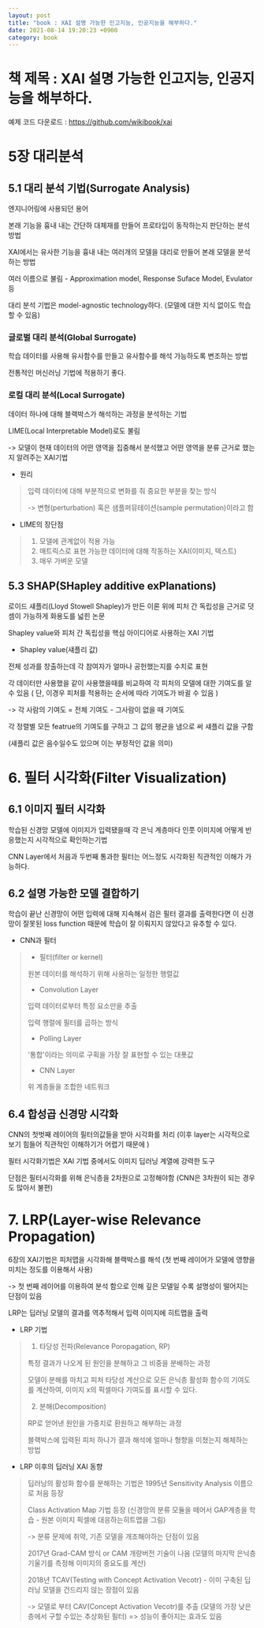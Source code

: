 ```yaml
---
layout: post
title: "book : XAI 설명 가능한 인고지능, 인공지능을 해부하다."
date: 2021-08-14 19:20:23 +0900
category: book
---
```


# 책 제목 :  XAI 설명 가능한 인고지능, 인공지능을 해부하다.

예제 코드 다운로드 : https://github.com/wikibook/xai



# 5장 대리분석

## 5.1 대리 분석 기법(Surrogate Analysis)

엔지니어링에 사용되던 용어

본래 기능을 흉내 내는 간단하 대체재를 만들어 프로타입이 동작하는지 판단하는 분석 방법

XAI에서는 유사한 기능을 흉내 내는 여러개의 모델을 대리로 만들어 본래 모델을 분석하는 방법

여러 이름으로 불림 - Approximation model, Response Suface Model, Evulator등 

대리 분석 기법은 model-agnostic technology하다. (모델에 대한 지식 없이도 학습할 수 있음)



### 글로벌 대리 분석(Global Surrogate)

학습 데이터를 사용해 유사함수를 만들고 유사함수를 해석 가능하도록 변조하는 방법

전통적인 머신러닝 기법에 적용하기 좋다.

### 로컬 대리 분석(Local Surrogate)

데이터 하나에 대해 블랙박스가 해석하는 과정을 분석하는 기법

LIME(Local Interpretable Model)로도 불림

-> 모델이 현재 데이터의 어떤 영역을 집중해서 분석했고 어떤 영역을 분류 근거로 했는지 알려주는 XAI기법

- 원리

> 입력 데이터에 대해 부분적으로 변화를 줘 중요한 부분을 찾는 방식
>
> -> 변형(perturbation) 혹은 샘플퍼뮤테이션(sample permutation)이라고 함 

- LIME의 장단점

> 1. 모델에 관계없이 적용 가능 
> 2. 매트릭스로 표현 가능한 데이터에 대해 작동하는 XAI(이미지, 텍스트)
> 3. 매우 가벼운 모델 

## 5.3 SHAP(SHapley additive exPlanations)

로이드 섀플리(Lloyd Stowell Shapley)가 만든 이론 위에 피처 간 독립성을 근거로 덧셈이 가능하게 화용도를 넓힌 논문

Shapley value와 피처 간 독립성을 핵심 아이디어로 사용하는 XAI 기법 

- Shapley value(섀플리 값)

전체 성과를 창출하는데 각 참여자가 얼마나 공헌했는지를 수치로 표현

각 데이터만 사용했을 같이 사용했을때를 비교하여 각 피처의 모델에 대한 기여도를 알 수 있음  ( 단, 이경우 피처를 적용하는 순서에 따라 기여도가 바귈 수 있음 ) 

-> 각 사람의 기여도 = 전체 기여도 - 그사람이 없을 때 기여도

각 정렬별 모든 featrue의 기여도를 구하고 그 값의 평균을 냄으로 써 섀플리 값을 구함

(섀플리 값은 음수일수도 있으며 이는 부정적인 값을 의미)



# 6. 필터 시각화(Filter Visualization)

## 6.1 이미지 필터 시각화

학습된 신경망 모델에 이미지가 입력됐을때 각 은닉 계층마다 인풋 이미지에 어떻게 반응했는지 시각적으로 확인하는기법

CNN Layer에서 처음과 두번째 통과한 필터는 어느정도 시각화된 직관적인 이해가 가능하다.

## 6.2 설명 가능한 모델 결합하기

학습이 끝난 신경망이 어떤 입력에 대해 지속해서 검은 필터 결과를 출력한다면 이 신경망이 잘못된 loss function 때문에 학습이 잘 이뤄지지 않았다고 유추할 수 있다.

- CNN과  필터

> - 필터(filter or kernel)
>
> 원본 데이터를 해석하기 위해 사용하는 일정한 행렬값
>
> - Convolution Layer
>
> 입력 데이터로부터 특정 요소만을 추출
>
> 입력 행렬에 필터를 곱하는 방식
>
> - Polling Layer
>
> '통합'이라는 의미로 구획을 가장 잘 표현할 수 있는 대푯값
>
> - CNN Layer
>
> 위 계층들을 조합한 네트워크

## 6.4 합성곱 신경망 시각화

CNN의 첫벗째 레이어의 필터의값들을 받아 시각화를 처리 (이후 layer는 시각적으로 보기 힘들어 직관적인 이해하기가 어렵기 때문에 )



필터 시각화기법은 XAI 기법 중에서도 이미지 딥러닝 계열에 강력한 도구

단점은 필터시각화를 위해 은닉층을 2차원으로 고정해야함 (CNN은 3차원이 되는 경우도 많아서 불편)



# 7. LRP(Layer-wise Relevance Propagation)

6장의 XAI기법은 피처맵을 시각화해 블랙박스를 해석 (첫 번째 레이어가 모델에 영향을 미치는 정도를 이용해서 사용)

-> 첫 번째 레이어를 이용하여 분석 함으로 인해 깊은 모델일 수록 설명성이 떨어지는 단점이 있음

LRP는 딥러닝 모델의 결과를 역추적해서 입력 이미지에 히트맵을 출력

- LRP 기법

> 1. 타당성 전파(Relevance Poropagation, RP)
>
> 특정 결과가 나오게 된 원인을 분해하고 그 비중을 분배하는 과정
>
> 모델이 분해를 마치고 피처 타당성 계산으로 모든 은닉층 활성화 함수의 기여도를 계산하여, 이미지 x의 픽셀마다 기여도를 표시할 수 있다.
>
> 
>
> 2. 분해(Decomposition)
>
> RP로 얻어낸 원인을 가중치로 환원하고 해부하는 과정
>
> 블랙박스에 입력된 피처 하나가 결과 해석에 얼마나 형향을 미쳤는지 해체하는 방법



- LRP 이후의 딥러닝 XAI 동향

> 딥러닝의 활성화 함수를 분해하는 기법은 1995년 Sensitivity Analysis 이름으로 처음 등장
>
> Class Activation Map 기법 등장 (신경망의 분류 모듈을 떼어서 GAP계층을 학습 - 원본 이미지 픽셀에 대응하는히트맵을 그림)
>
> -> 분류 문제에 취약, 기존 모델을 개조해야하는 단점이 있음
>
> 2017년 Grad-CAM 방식 or CAM 개량버전 기술이 나옴 (모델의 마지막 은닉층 기울기를 측정해 이미지의 중요도를 계산)
>
> 2018년  TCAV(Testing with Concept Activation Vecotr) - 이미 구축된 딥러닝 모델을 건드리지 않는 장점이 있음
>
> -> 모델로 부터 CAV(Concept Activation Vecotr)를 추출  (모델의 가장 낮은 층에서 구할 수있는 추상화된 필터) => 성능이 좋아지는 효과도 있음
>
> 















